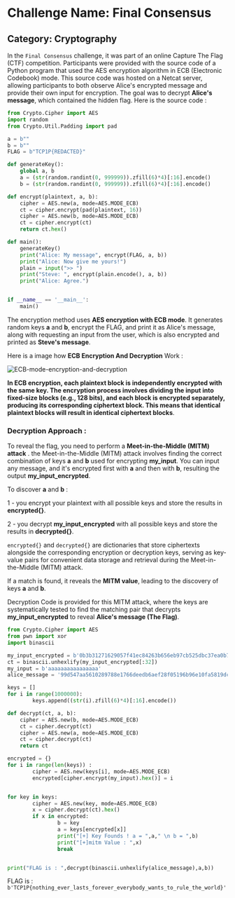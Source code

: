 # Challenge Name: Final Consensus
## Category: Cryptography

In the `Final Consensus` challenge, it was part of an online Capture The Flag (CTF) competition. Participants were provided with the source code of a Python program that used the AES encryption algorithm in ECB (Electronic Codebook) mode. This source code was hosted on a Netcat server, allowing participants to both observe Alice's encrypted message and provide their own input for encryption. The goal was to decrypt **Alice's message**, which contained the hidden flag. Here is the source code :

```python
from Crypto.Cipher import AES
import random
from Crypto.Util.Padding import pad

a = b""
b = b""
FLAG = b"TCP1P{REDACTED}"

def generateKey():
	global a, b
	a = (str(random.randint(0, 999999)).zfill(6)*4)[:16].encode()
	b = (str(random.randint(0, 999999)).zfill(6)*4)[:16].encode()

def encrypt(plaintext, a, b):
	cipher = AES.new(a, mode=AES.MODE_ECB)
	ct = cipher.encrypt(pad(plaintext, 16))
	cipher = AES.new(b, mode=AES.MODE_ECB)
	ct = cipher.encrypt(ct)
	return ct.hex()

def main():
	generateKey()
	print("Alice: My message", encrypt(FLAG, a, b))
	print("Alice: Now give me yours!")
	plain = input(">> ")
	print("Steve: ", encrypt(plain.encode(), a, b))
	print("Alice: Agree.")


if __name__ == '__main__':
	main()

```

The encryption method uses **AES encryption with ECB mode**. It generates random keys **a** and **b**, encrypt the FLAG, and print it as Alice's message, along with requesting an input from the user, which is also encrypted and printed as **Steve's message**.

Here is a image how **ECB Encryption And Decryption** Work :

![ECB-mode-encryption-and-decryption](https://github.com/mnm-an/Ctf-Writeups/assets/65871533/c461c1e0-2fc9-4e90-b409-550804de673a)


**In ECB encryption, each plaintext block is independently encrypted with the same key. The encryption process involves dividing the input into fixed-size blocks (e.g., 128 bits), and each block is encrypted separately, producing its corresponding ciphertext block. This means that identical plaintext blocks will result in identical ciphertext blocks**.

### Decryption Approach :

To reveal the flag, you need to perform a **Meet-in-the-Middle (MITM) attack** .
the Meet-in-the-Middle (MITM) attack involves finding the correct combination of keys **a** and **b** used for encrypting **my_input**. You can input any message, and it's encrypted first with **a** and then with **b**, resulting the output **my_input_encrypted**.

To discover **a** and **b** : 

1 - you encrypt your plaintext with all possible keys and store the results in **encrypted{}**.  

2 - you decrypt **my_input_encrypted**  with all possible keys and store the results in **decrypted{}**.

```encrypted{}``` and ```decrypted{}``` are dictionaries that store ciphertexts alongside the corresponding encryption or decryption keys, serving as key-value pairs for convenient data storage and retrieval during the Meet-in-the-Middle (MITM) attack.

If a match is found, it reveals the **MITM value**, leading to the discovery of keys **a** and **b**.

Decryption Code is provided for this MITM attack, where the keys are systematically tested to find the matching pair that decrypts **my_input_encrypted** to reveal **Alice's message (The Flag)**.
```python
from Crypto.Cipher import AES
from pwn import xor
import binascii

my_input_encrypted = b'0b3b31271629057f41ec84263b656eb97cb525dbc37ea0b73c520abd1949f9ae'
ct = binascii.unhexlify(my_input_encrypted[:32])
my_input = b'aaaaaaaaaaaaaaaa'
alice_message = '99d547aa5610289788e1766deedb6aef28f05196b96e10fa5819dcb35a3d5181d9cf1d49606d035f00588e845a3b519fcb58f20ed877dd68ee955a29344a55ce26cf27f881e48ed122ad5288185037c9'

keys = []
for i in range(1000000):
        keys.append((str(i).zfill(6)*4)[:16].encode())

def decrypt(ct, a, b):
	cipher = AES.new(b, mode=AES.MODE_ECB)
	ct = cipher.decrypt(ct)
	cipher = AES.new(a, mode=AES.MODE_ECB)
	ct = cipher.decrypt(ct)
	return ct

encrypted = {}
for i in range(len(keys)) :
        cipher = AES.new(keys[i], mode=AES.MODE_ECB)
        encrypted[cipher.encrypt(my_input).hex()] = i


for key in keys:
        cipher = AES.new(key, mode=AES.MODE_ECB)
        x = cipher.decrypt(ct).hex()
        if x in encrypted:
                b = key
                a = keys[encrypted[x]]
                print("[+] Key Founds ! a = ",a," \n b = ",b)
                print("[+]mitm Value : ",x)
                break


print("FLAG is : ",decrypt(binascii.unhexlify(alice_message),a,b))

```
FLAG is : ```b'TCP1P{nothing_ever_lasts_forever_everybody_wants_to_rule_the_world}'```



